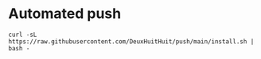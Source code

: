 # Automated push

```
curl -sL https://raw.githubusercontent.com/DeuxHuitHuit/push/main/install.sh | bash -
```
